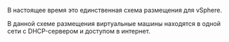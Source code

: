 В настоящее время это единственная схема размещения для vSphere.

В данной схеме размещения виртуальные машины находятся в одной сети с DHCP-сервером и доступом в интернет.
